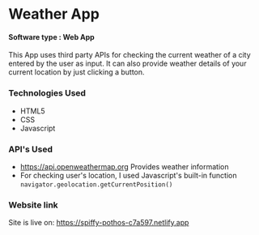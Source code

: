 <h1>Weather App</h1>
<h4>Software type : Web App</h4>
<p>This App uses third party APIs for checking the current weather of a city entered by the user as input. It can also provide weather details of your current location by just clicking a button.</p>
<h3>Technologies Used</h3>
<ul>
  <li>HTML5</li>
  <li>CSS</li>
  <li>Javascript</li>
</ul>
<h3>API's Used</h3>
<ul>
  <li><a href="https://api.openweathermap.org">https://api.openweathermap.org</a> Provides weather information </li>
  <li>For checking user's location, I used Javascript's built-in function <code>navigator.geolocation.getCurrentPosition()</code></li>
</ul>
<h3>Website link</h3>
Site is live on: <a href="https://spiffy-pothos-c7a597.netlify.app">https://spiffy-pothos-c7a597.netlify.app</a>

